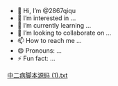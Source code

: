 - 👋 Hi, I’m @2867qiqu
- 👀 I’m interested in ...
- 🌱 I’m currently learning ...
- 💞️ I’m looking to collaborate on ...
- 📫 How to reach me ...
- 😄 Pronouns: ...
- ⚡ Fun fact: ...

<!---
2867qiqu/2867qiqu is a ✨ special ✨ repository because its `README.md` (this file) appears on your GitHub profile.
You can click the Preview link to take a look at your changes.
--->
[中二病脚本源码 (1).txt](https://github.com/user-attachments/files/15937872/1.txt)

